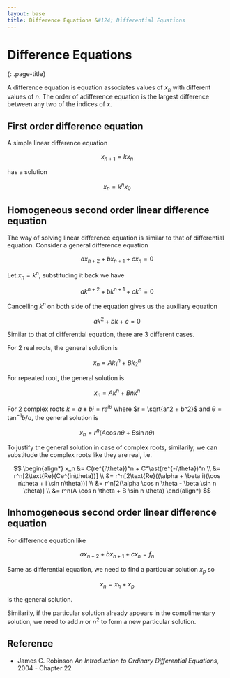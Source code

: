 ```yaml
---
layout: base
title: Difference Equations &#124; Differential Equations
---
```


# Difference Equations
{: .page-title}

A difference equation is equation associates values of $x_n$ with different values of $n$.
The order of adifference equation is the largest difference between any two of the indices of $x$.

## First order difference equation

A simple linear difference equation

$$
x_{n+1} = kx_n
$$

has a solution

$$
x_n = k^n x_0
$$

## Homogeneous second order linear difference equation

The way of solving linear difference equation is similar to that of differential equation.
Consider a general difference equation

$$
ax_{n+2} + bx_{n+1} + cx_n = 0
$$

Let $x_n = k^n$, substituding it back we have

$$
ak^{n+2} + bk^{n+1} + ck^n = 0
$$

Cancelling $k^n$ on both side of the equation gives us the auxiliary equation

$$
ak^2 + bk + c = 0
$$

Similar to that of differential equation, there are 3 different cases.

For 2 real roots, the general solution is

$$
x_n = Ak_1^n + Bk_2^n
$$

For repeated root, the general solution is

$$
x_n = Ak^n + Bnk^n
$$

For 2 complex roots $k = a \pm bi = r e^{i\theta}$ where $r = \sqrt{a^2 + b^2}$ and $\theta = \tan^{-1} b/a$, the general solution is

$$
x_n = r^n(A\cos n\theta + B\sin n\theta)
$$

To justify the general solution in case of complex roots, similarily, we can substitude the complex roots like they are real, i.e.

$$
\begin{align*}
x_n &= C(re^{i\theta})^n + C^\ast(re^{-i\theta})^n \\
&= r^n[2\text{Re}(Ce^{in\theta})] \\
&= r^n[2\text{Re}((\alpha + \beta i)(\cos n\theta + i \sin n\theta))] \\
&= r^n[2(\alpha \cos n \theta - \beta \sin n \theta)] \\
&= r^n(A \cos n \theta + B \sin n \theta)
\end{align*}
$$

## Inhomogeneous second order linear difference equation

For difference equation like

$$
ax_{n+2} + bx_{n+1} + cx_n = f_n
$$

Same as differential equation, we need to find a particular solution $x_p$ so

$$
x_n = x_h + x_p
$$

is the general solution.

Similarily, if the particular solution already appears in the complimentary solution, we need to add $n$ or $n^2$ to form a new particular solution.

## Reference

* James C. Robinson _An Introduction to Ordinary Differential Equations_, 2004 - Chapter 22
